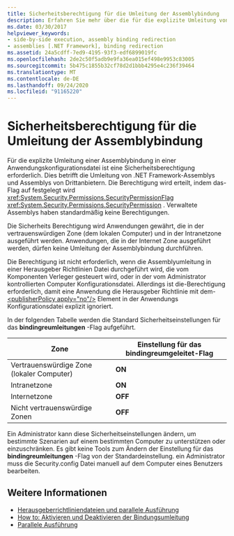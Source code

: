 ```yaml
---
title: Sicherheitsberechtigung für die Umleitung der Assemblybindung
description: Erfahren Sie mehr über die für die explizite Umleitung von Assemblybindungen in einer Anwendungs Konfigurationsdatei in .net erforderliche Sicherheits Berechtigung.
ms.date: 03/30/2017
helpviewer_keywords:
- side-by-side execution, assembly binding redirection
- assemblies [.NET Framework], binding redirection
ms.assetid: 24a5cdff-7ed9-4195-93f3-edf6899019fc
ms.openlocfilehash: 2de2c50f5adb9e9fa36ea015ef498e9953c83005
ms.sourcegitcommit: 5b475c1855b32cf78d2d1bbb4295e4c236f39464
ms.translationtype: MT
ms.contentlocale: de-DE
ms.lasthandoff: 09/24/2020
ms.locfileid: "91165220"
---
```

# <a name="assembly-binding-redirection-security-permission"></a>Sicherheitsberechtigung für die Umleitung der Assemblybindung

Für die explizite Umleitung einer Assemblybindung in einer Anwendungskonfigurationsdatei ist eine Sicherheitsberechtigung erforderlich. Dies betrifft die Umleitung von .NET Framework-Assemblys und Assemblys von Drittanbietern. Die Berechtigung wird erteilt, indem das-Flag auf festgelegt wird <xref:System.Security.Permissions.SecurityPermissionFlag> <xref:System.Security.Permissions.SecurityPermission> . Verwaltete Assemblys haben standardmäßig keine Berechtigungen.  
  
 Die Sicherheits Berechtigung wird Anwendungen gewährt, die in der vertrauenswürdigen Zone (dem lokalen Computer) und in der Intranetzone ausgeführt werden. Anwendungen, die in der Internet Zone ausgeführt werden, dürfen keine Umleitung der Assemblybindung durchführen.  
  
 Die Berechtigung ist nicht erforderlich, wenn die Assemblyumleitung in einer Herausgeber Richtlinien Datei durchgeführt wird, die vom Komponenten Verleger gesteuert wird, oder in der vom Administrator kontrollierten Computer Konfigurationsdatei. Allerdings ist die-Berechtigung erforderlich, damit eine Anwendung die Herausgeber Richtlinie mit dem- [\<publisherPolicy apply="no"/>](./file-schema/runtime/publisherpolicy-element.md) Element in der Anwendungs Konfigurationsdatei explizit ignoriert.  
  
 In der folgenden Tabelle werden die Standard Sicherheitseinstellungen für das **bindingreumleitungen** -Flag aufgeführt.  
  
|Zone|Einstellung für das bindingreumgeleitet-Flag|  
|----------|-----------------------------------|  
|Vertrauenswürdige Zone (lokaler Computer)|**ON**|  
|Intranetzone|**ON**|  
|Internetzone|**OFF**|  
|Nicht vertrauenswürdige Zonen|**OFF**|  
  
 Ein Administrator kann diese Sicherheitseinstellungen ändern, um bestimmte Szenarien auf einem bestimmten Computer zu unterstützen oder einzuschränken. Es gibt keine Tools zum Ändern der Einstellung für das **bindingreumleitungen** -Flag von der Standardeinstellung. ein Administrator muss die Security.config Datei manuell auf dem Computer eines Benutzers bearbeiten.  
  
## <a name="see-also"></a>Weitere Informationen

- [Herausgeberrichtliniendateien und parallele Ausführung](/previous-versions/dotnet/netframework-4.0/06d2bae3(v=vs.100))
- [How to: Aktivieren und Deaktivieren der Bindungsumleitung](how-to-enable-and-disable-automatic-binding-redirection.md)
- [Parallele Ausführung](../deployment/side-by-side-execution.md)
